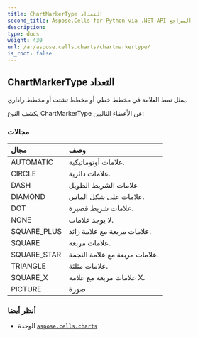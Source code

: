 ```yaml
---
title: ChartMarkerType التعداد
second_title: Aspose.Cells for Python via .NET API المراجع
description:
type: docs
weight: 430
url: /ar/aspose.cells.charts/chartmarkertype/
is_root: false
---
```

##  ChartMarkerType التعداد
يمثل نمط العلامة في مخطط خطي أو مخطط تشتت أو مخطط راداري.



يكشف النوع ChartMarkerType عن الأعضاء التاليين:

###  مجالات
| مجال| وصف|
| :- | :- |
| AUTOMATIC | علامات أوتوماتيكية.|
| CIRCLE | علامات دائرية.|
| DASH | علامات الشريط الطويل|
| DIAMOND | علامات على شكل الماس.|
| DOT | علامات شريط قصيرة.|
| NONE | لا يوجد علامات.|
| SQUARE_PLUS | علامات مربعة مع علامة زائد.|
| SQUARE | علامات مربعة.|
| SQUARE_STAR | علامات مربعة مع علامة النجمة.|
| TRIANGLE | علامات مثلثة.|
| SQUARE_X | علامات مربعة مع علامة X.|
| PICTURE | صورة|



###  أنظر أيضا
* الوحدة [`aspose.cells.charts`](..)
